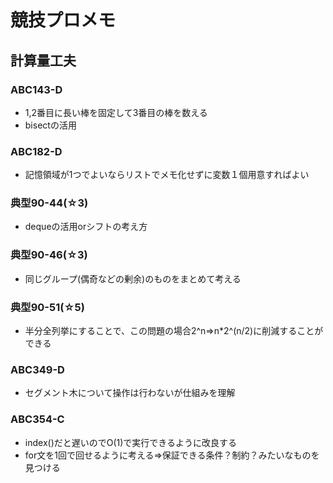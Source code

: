 # 競技プロメモ
## 計算量工夫
### ABC143-D
- 1,2番目に長い棒を固定して3番目の棒を数える
- bisectの活用

### ABC182-D
- 記憶領域が1つでよいならリストでメモ化せずに変数１個用意すればよい

### 典型90-44(☆3)
- dequeの活用orシフトの考え方
### 典型90-46(☆3)
- 同じグループ(偶奇などの剰余)のものをまとめて考える
### 典型90-51(☆5)
- 半分全列挙にすることで、この問題の場合2^n⇒n*2^(n/2)に削減することができる
### ABC349-D
- セグメント木について操作は行わないが仕組みを理解
### ABC354-C
- index()だと遅いのでO(1)で実行できるように改良する
- for文を1回で回せるように考える⇒保証できる条件？制約？みたいなものを見つける

